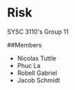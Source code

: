 # Risk

SYSC 3110's Group 11

##Members

- Nicolas Tuttle
- Phuc La
- Robell Gabriel
- Jacob Schmidt